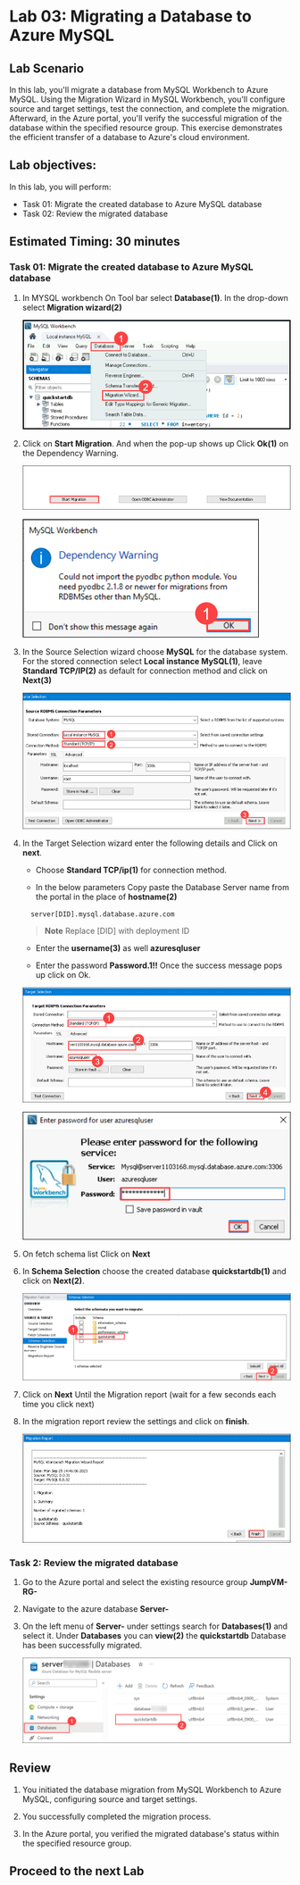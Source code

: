 # Lab 03: Migrating a Database to Azure MySQL

## Lab Scenario

In this lab, you'll migrate a database from MySQL Workbench to Azure MySQL. Using the Migration Wizard in MySQL Workbench, you'll configure source and target settings, test the connection, and complete the migration. Afterward, in the Azure portal, you'll verify the successful migration of the database within the specified resource group. This exercise demonstrates the efficient transfer of a database to Azure's cloud environment.

## Lab objectives:

In this lab, you will perform:

+   Task 01: Migrate the created database to Azure MySQL database
+   Task 02: Review the migrated database

## Estimated Timing: 30 minutes

### Task 01: Migrate the created database to Azure MySQL database

1. In MYSQL workbench On Tool bar select **Database(1)**. In the drop-down select **Migration wizard(2)**

   ![](Media/023.png)

1. Click on **Start Migration**. And when the pop-up shows up Click **Ok(1)** on the Dependency Warning.

   ![](Media/six.png)

   ![](Media/seven.png)

1.  In the Source Selection wizard choose **MySQL** for the database system. For the stored connection select **Local instance MySQL(1)**, leave **Standard TCP/IP(2)** as default for connection method and click on **Next(3)**

      ![](Media/edit007.png)

1. In the Target Selection wizard enter the following details and Click on **next**.

   -   Choose **Standard TCP/ip(1)** for connection method.

   -   In the below parameters Copy paste the Database Server name from the portal in the place of **hostname(2)**
  
   ```
     server[DID].mysql.database.azure.com
   ```
   
   >**Note** Replace [DID] with deployment ID <inject key="DeploymentID" />

   -   Enter the **username(3)** as well **azuresqluser**

   -   Enter the password **Password.1!!** Once the success message pops up click on Ok.

      ![](Media/nine.png)

      ![](Media/ten.png)

1. On fetch schema list Click on **Next**

1. In **Schema Selection** choose the created database **quickstartdb(1)** and click on **Next(2)**.

   ![](Media/edit008.png)

1. Click on **Next** Until the Migration report (wait for a few seconds each time you click next)

1. In the migration report review the settings and click on **finish**.

   ![](Media/eleven.png)

### Task 2: Review the migrated database

1. Go to the Azure portal and select the existing resource group **JumpVM-RG-<inject key="Deployment ID" enableCopy="false"/>**

1. Navigate to the azure database **Server-<inject key="DeploymentID" />**

1. On the left menu of **Server-<inject key="DeploymentID" />** under settings search for **Databases(1)** and select it. Under **Databases** you can **view(2)** the **quickstartdb** Database has been successfully migrated.

   ![](Media/edit0009.png)

## Review

1. You initiated the database migration from MySQL Workbench to Azure MySQL, configuring source and target settings.

1. You successfully completed the migration process.

1. In the Azure portal, you verified the migrated database's status within the specified resource group.

## Proceed to the next Lab
